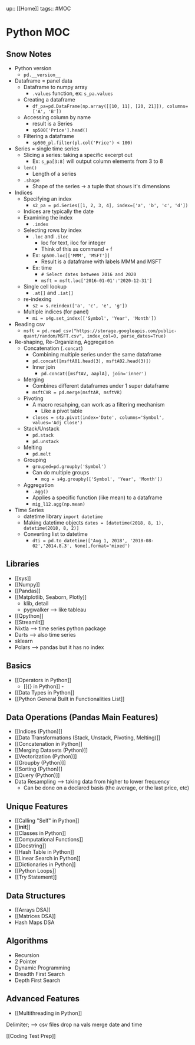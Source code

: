 up:: [[Home]]
tags:: #MOC 
# Python MOC
## Snow Notes
- Python version
	- `pd.__version__`
- Dataframe = panel data
	- Dataframe to numpy array
		- `.values` function, ex: `s_pa.values`
	- Creating a dataframe
		- `df_pa=pd.DataFrame(np.array([[10, 11], [20, 21]]), columns=['A', 'B'])`
	- Accessing column by name
		- result is a Series
		- `sp500['Price'].head()`
	- Filtering a dataframe
		- `sp500_pl.filter(pl.col('Price') < 100)`
- Series = single time series
	- Slicing a series: taking a specific excerpt out
		- Ex: `s_pa[3:8]` will output column elements from 3 to 8
	- `len()`
		- Length of a series
	- `.shape`
		- Shape of the series -> a tuple that shows it's dimensions
- Indices
	- Specifying an index
		- `s2_pa = pd.Series([1, 2, 3, 4], index=['a', 'b', 'c', 'd'])`
	- Indices are typically the date
	- Examining the index
		- `.index`
	- Selecting rows by index
		- `.loc` and `.iloc`
			- loc for text, iloc for integer
			- Think of this as command + f
		- Ex: `sp500.loc[['MMM', 'MSFT']]`
			- Result is a dataframe with labels MMM and MSFT
		- Ex: time
			- `# Select dates between 2016 and 2020`
			- `msft = msft.loc['2016-01-01':'2020-12-31']`
	- Single cell lookup
		- `.at[]` and `.iat[]`
	- re-indexing
		- `s2 = s.reindex(['a', 'c', 'e', 'g'])`
	- Multiple indices (for panel)
		- `mi = s4g.set_index(['Symbol', 'Year', 'Month'])`
- Reading csv
	- `msft = pd.read_csv("https://storage.googleapis.com/public-quant/random/MSFT.csv", index_col=0, parse_dates=True)`
- Re-shaping, Re-Organizing, Aggregation
	- Concatenation (`.concat`)
		- Combining multiple series under the same dataframe
		- `pd.concat([msftA01.head(3), msftA02.head(3)])`
		- Inner join
			- `pd.concat([msftAV, aaplA], join='inner')`
	- Merging
		- Combines different dataframes under 1 super dataframe
		- `msftCVR = pd.merge(msftAR, msftVR)`
	- Pivoting
		- A macro resahping, can work as a filtering mechanism
			- Like a pivot table
		- `closes = s4p.pivot(index='Date', columns='Symbol', values='Adj Close')`
	- Stack/Unstack
		- `pd.stack`
		- `pd.unstack`
	- Melting
		- `pd.melt`
	- Grouping
		- `grouped=pd.groupby('Symbol')`
		- Can do multiple groups
			- `mcg = s4g.groupby(['Symbol', 'Year', 'Month'])`
	- Aggregation
		- `.agg()`
		- Applies a specific function (like mean) to a dataframe
		- `mig_l12.agg(np.mean)`
- Time Series
	- datetime library `import datetime`
	- Making datetime objects `dates = [datetime(2018, 8, 1), datetime(2018, 8, 2)]`
	- Converting list to datetime
		- `dti = pd.to_datetime(['Aug 1, 2018', '2018-08-02','2014.8.3', None],format='mixed')`
## Libraries
- [[sys]]
- [[Numpy]]
- [[Pandas]]
- [[Matplotlib, Seaborn, Plotly]]
	- klib, detail
	- pygwalker --> like tableau
- [[Qpython]]
- [[Streamlit]] 
- Nixtla --> time series python package
- Darts --> also time series
- sklearn
- Polars --> pandas but it has no index
## Basics
- [[Operators in Python]]
	- [[{} in Python]] -
- [[Data Types in Python]]
- [[Python General Built in Functionalities List]]
## Data Operations (Pandas Main Features)
- [[Indices (Python)]]
- [[Data Transformations (Stack, Unstack, Pivoting, Melting)]]
- [[Concatenation in Python]]
- [[Merging Datasets (Python)]]
- [[Vectorization (Python)]]
- [[Groupby (Python)]]
- [[Sorting (Python)]]
- [[Query (Python)]]
- Data Resampling --> taking data from higher to lower frequency
	- Can be done on a declared basis (the average, or the last price, etc)
## Unique Features
- [[Calling "Self" in Python]]
- [[__init__]]
- [[Classes in Python]]
- [[Computational Functions]]
- [[Docstring]]
- [[Hash Table in Python]]
- [[Linear Search in Python]] 
- [[Dictionaries in Python]]
- [[Python Loops]] 
- [[Try Statement]] 
## Data Structures
- [[Arrays DSA]]
- [[Matrices DSA]]
- Hash Maps DSA
## Algorithms
- Recursion
- 2 Pointer
- Dynamic Programming
- Breadth First Search
- Depth First Search
## Advanced Features
- [[Multithreading in Python]]



Delimiter; --> csv files
drop na vals
merge date and time


[[Coding Test Prep]]